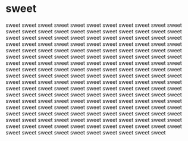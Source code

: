 # sweet
sweet sweet sweet sweet sweet sweet sweet sweet sweet sweet sweet sweet sweet sweet sweet sweet sweet sweet sweet sweet sweet sweet sweet sweet sweet sweet sweet sweet sweet sweet sweet sweet sweet sweet sweet sweet sweet sweet sweet sweet sweet sweet sweet sweet sweet sweet sweet sweet sweet sweet sweet sweet sweet sweet sweet sweet sweet sweet sweet sweet sweet sweet sweet sweet sweet sweet sweet sweet sweet sweet sweet sweet sweet sweet sweet sweet sweet sweet sweet sweet sweet sweet sweet sweet sweet sweet sweet sweet sweet sweet sweet sweet sweet sweet sweet sweet sweet sweet sweet sweet sweet sweet sweet sweet sweet sweet sweet sweet sweet sweet sweet sweet sweet sweet sweet sweet sweet sweet sweet sweet sweet sweet sweet sweet sweet sweet sweet sweet sweet sweet sweet sweet sweet sweet sweet sweet sweet sweet sweet sweet sweet sweet sweet sweet sweet sweet sweet sweet sweet sweet sweet sweet sweet sweet sweet sweet sweet sweet sweet sweet sweet sweet sweet sweet sweet sweet sweet sweet sweet sweet sweet sweet sweet sweet sweet sweet sweet sweet sweet sweet sweet sweet sweet sweet sweet sweet sweet sweet sweet sweet sweet sweet sweet sweet sweet sweet sweet
